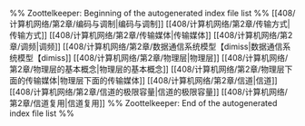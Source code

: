 %% Zoottelkeeper: Beginning of the autogenerated index file list  %%
 [[408/计算机网络/第2章/编码与调制|编码与调制]]
 [[408/计算机网络/第2章/传输方式|传输方式]]
 [[408/计算机网络/第2章/传输媒体|传输媒体]]
 [[408/计算机网络/第2章/调频|调频]]
 [[408/计算机网络/第2章/数据通信系统模型【dimiss|数据通信系统模型【dimiss]]
 [[408/计算机网络/第2章/物理层|物理层]]
 [[408/计算机网络/第2章/物理层的基本概念|物理层的基本概念]]
 [[408/计算机网络/第2章/物理层下面的传输媒体|物理层下面的传输媒体]]
 [[408/计算机网络/第2章/信道|信道]]
 [[408/计算机网络/第2章/信道的极限容量|信道的极限容量]]
 [[408/计算机网络/第2章/信道复用|信道复用]]
%% Zoottelkeeper: End of the autogenerated index file list  %%
